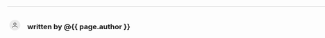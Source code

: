 <html lang="en" >
  <head>
    <meta charset="UTF-8">
    <meta name="viewport" content="width=device-width, initial-scale=1">
    <style>
    .container {
      padding-right: 0px;
      padding-left: 0px;
      margin-right: auto;
      margin-left: auto;
      padding-top: 1rem;
      max-width: 735px;
    }
    @media (min-width: 768px) {
      .container {
        width: 750px;
      }
    }
    @media (min-width: 992px) {
      .container {
        width: 970px;
      }
    }
    @media (min-width: 1200px) {
      .container {
        width: 1170px;
      }
    }
    [data-ripple] {
      position: relative;
      overflow: hidden;
    }
    .ripple-effect {
      position: absolute;
      border-radius: 9999px;
      animation: ripple-animation 2s;
    }
    @keyframes ripple-animation {
      from {
        transform: scale(1);
        opacity: 0.4;
      }
      to {
        transform: scale(100);
        opacity: 0;
      }
    }
    .aks-accordion {
      width: 100%;
      margin: 0 auto;
    }
    .aks-accordion-row {
    }
    .aks-accordion-item {
      width: 100%;
      border-top: 1px solid #DADADA;
      padding-top: 12px;
      padding-right: 5px;
      padding-bottom: 12px;
      padding-left: 5px;
      cursor: pointer;
    }
    .aks-accordion-item-row {
      display: flex;
      align-items: center;
      justify-content: flex-start;
    }
    .aks-accordion-item-icon {
      width: 25px;
      height: 25px;
      background: rgb(218,218,218,0.5);
      border-radius: 9999px;
      cursor: pointer;
      user-select: none;
      display: flex;
      align-items: center;
      justify-content: center;
      margin-right: 1rem;
      text-align: center;
    }
    .aks-accordion-item-icon svg {
      width: 15px;
      fill: black;
      margin: 0 auto;
    }
    .aks-accordion-item-title {
      width: 90%;
      text-align: left;
      line-height: 1.5;
      display: flex;
      align-items: center;
    }
    .aks-accordion-item-title h4 {
      margin: 0;
    }
    .aks-accordion-item-content {
      display: none;
      width: 100%;
      padding-top: 0px;
      padding-right: 8px;
      padding-bottom: 0;
      padding-left: 42px;
      overflow: hidden;
      word-break: break-word;
      width: 88%;
      text-align: left;
      line-height: 1.5;
    }
    .aks-accordion-item.opened .aks-accordion-item-icon-open {
      display: none;
    }
    .aks-accordion-item-icon-close {
      display: none;
    }
    .aks-accordion-item.opened .aks-accordion-item-icon-close {
      display: block;
    }
    @media screen and (max-width: 500px) {
      .aks-accordion {
        width: 100%;
      }
      .aks-accordion-item-content {
        padding-left: 11px;
        width: 92%;
      }
    }
    </style>
  </head>
  <body>
  <div class="container">
    <div class="aks-accordion" itemscope itemtype="https://schema.org/FAQPage" data-accordion="">
      <div class="aks-accordion-row">
        <div class="aks-accordion-item" itemscope itemprop="mainEntity" itemtype="https://schema.org/Question" data-accordion-item="" data-ripple="#00000026">
          <div class="aks-accordion-item-row">
            <div class="aks-accordion-item-icon">
		<svg class="svg-icon" viewBox="0 0 20 20">
			<path d="M10,10.9c2.373,0,4.303-1.932,4.303-4.306c0-2.372-1.93-4.302-4.303-4.302S5.696,4.223,5.696,6.594C5.696,8.969,7.627,10.9,10,10.9z M10,3.331c1.801,0,3.266,1.463,3.266,3.263c0,1.802-1.465,3.267-3.266,3.267c-1.8,0-3.265-1.465-3.265-3.267C6.735,4.794,8.2,3.331,10,3.331z"></path>
			<path d="M10,12.503c-4.418,0-7.878,2.058-7.878,4.685c0,0.288,0.231,0.52,0.52,0.52c0.287,0,0.519-0.231,0.519-0.52c0-1.976,3.132-3.646,6.84-3.646c3.707,0,6.838,1.671,6.838,3.646c0,0.288,0.234,0.52,0.521,0.52s0.52-0.231,0.52-0.52C17.879,14.561,14.418,12.503,10,12.503z"></path>
		</svg>
            </div>
            <div class="aks-accordion-item-title">
              <h3 itemprop="name">written by @{{ page.author }}</h3>
            </div>
          </div>
          <div class="aks-accordion-item-content" itemscope itemprop="acceptedAnswer" itemtype="https://schema.org/Answer" data-accordion-content="">
            <h3><div style="top: 0px; font-size: 13px">Published on {{ page.published }}</div>
            <div style="top: 0px; font-size: 13px">Last edited  {{ page.last_edit }}</div><br>
            <div style="top: 0px; font-size: 13px">Further contributors: {{ page.contributors }}</div></h3>
          </div>
        </div>
      </div>
    </div>
  </div>
  <script src='/assets/page/jquery.min'></script>
  <script src="./script.js"></script>
  <script>
      (function () {
    "use strict";
    var jQueryPlugin = (window.jQueryPlugin = function (ident, func) {
      return function (arg) {
        if (this.length > 1) {
          this.each(function () {
            var $this = $(this);
            if (!$this.data(ident)) {
              $this.data(ident, func($this, arg));
            }
          });
          return this;
        } else if (this.length === 1) {
          if (!this.data(ident)) {
            this.data(ident, func(this, arg));
          }
          return this.data(ident);
        }
      };
    });
  })();
  (function () {
    "use strict";
    function Accordion($roots) {
      var element = $roots;
      var accordion = $roots.first("[data-accordion]");
      var accordion_target = $roots.find("[data-accordion-item]");
      var accordion_content = $roots.find("[data-accordion-content]");
      $(accordion_target).click(function () {
        $(this).toggleClass("opened");
        $(this).find(accordion_content).slideToggle("slow");
        $(this).siblings().find(accordion_content).slideUp("slow");
        $(this).siblings().removeClass("opened");
      });
    }
    $.fn.Accordion = jQueryPlugin("Accordion", Accordion);
    $("[data-accordion]").Accordion();
    function Ripple_Button($root) {
      var elements = $root;
      var ripple_btn = $root.first("[data-ripple]");
      $(ripple_btn).on("click", function (event) {
        event.preventDefault();
        var $div = $("<div/>"),
          btnOffset = ripple_btn.offset(),
          xPos = event.pageX - btnOffset.left,
          yPos = event.pageY - btnOffset.top;
        $div.addClass("ripple-effect");
        $div.css({
          height: ripple_btn.height(),
          width: ripple_btn.height(),
          top: yPos - $div.height() / 2,
          left: xPos - $div.width() / 2,
          background: ripple_btn.data("ripple") || "#ffffff26"
        });
        ripple_btn.append($div);
        window.setTimeout(function () {
          $div.remove();
        }, 2000);
      });
    }
    $.fn.Ripple_Button = jQueryPlugin("Ripple_Button", Ripple_Button);
    $("[data-ripple]").Ripple_Button();
  })();
    </script>
  </body>
</html>